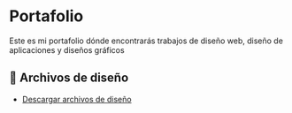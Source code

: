 # Portafolio
Este es mi portafolio dónde encontrarás trabajos de diseño web, diseño de aplicaciones y diseños gráficos

## 📂 Archivos de diseño
- [Descargar archivos de diseño](https://github.com/Fromero1898/Portafolio/releases/tag/v1.0)
